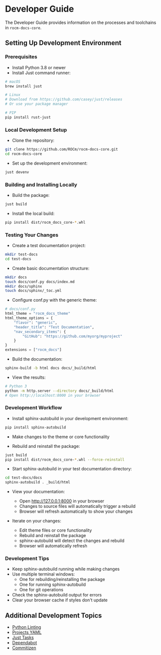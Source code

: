# Developer Guide

The Developer Guide provides information on the processes and toolchains in `rocm-docs-core`.

## Setting Up Development Environment

### Prerequisites

- Install Python 3.8 or newer
- Install Just command runner:

```bash
# macOS
brew install just

# Linux
# Download from https://github.com/casey/just/releases
# Or use your package manager

# PIP
pip install rust-just
```

### Local Development Setup

- Clone the repository:
   
```bash
git clone https://github.com/ROCm/rocm-docs-core.git
cd rocm-docs-core
```

- Set up the development environment:
  
 ```bash
just devenv
 ```

### Building and Installing Locally

-  Build the package:

```bash
just build
```

- Install the local build:

 ```bash
 pip install dist/rocm_docs_core-*.whl
 ```

### Testing Your Changes

- Create a test documentation project:

```bash
mkdir test-docs
cd test-docs
```

- Create basic documentation structure:

 ```bash
 mkdir docs
 touch docs/conf.py docs/index.md
 mkdir docs/sphinx
 touch docs/sphinx/_toc.yml
 ```

- Configure conf.py with the generic theme:

 ```python
 # docs/conf.py
 html_theme = "rocm_docs_theme"
 html_theme_options = {
     "flavor": "generic",
     "header_title": "Test Documentation",
     "nav_secondary_items": {
         "GitHub": "https://github.com/myorg/myproject"
     }
 }
 extensions = ["rocm_docs"]
 ```

- Build the documentation:
  
 ```bash
 sphinx-build -b html docs docs/_build/html
 ```

- View the results:

```bash
# Python 3
python -m http.server --directory docs/_build/html
# Open http://localhost:8000 in your browser
```

### Development Workflow

- Install sphinx-autobuild in your development environment:

```bash
pip install sphinx-autobuild
```

- Make changes to the theme or core functionality

- Rebuild and reinstall the package:

```bash
just build
pip install dist/rocm_docs_core-*.whl --force-reinstall
```

- Start sphinx-autobuild in your test documentation directory:

```bash
cd test-docs/docs
sphinx-autobuild . _build/html
```

- View your documentation:
   - Open http://127.0.0.1:8000 in your browser
   - Changes to source files will automatically trigger a rebuild
   - Browser will refresh automatically to show your changes

- Iterate on your changes:
   - Edit theme files or core functionality
   - Rebuild and reinstall the package
   - sphinx-autobuild will detect the changes and rebuild
   - Browser will automatically refresh

### Development Tips

- Keep sphinx-autobuild running while making changes
- Use multiple terminal windows:
  - One for rebuilding/reinstalling the package
  - One for running sphinx-autobuild
  - One for git operations
- Check the sphinx-autobuild output for errors
- Clear your browser cache if styles don't update

## Additional Development Topics

- [Python Linting](python_linting.md)
- [Projects YAML](projects_yaml.md)
- [Just Tasks](just.md)
- [Dependabot](dependabot.md)
- [Commitizen](commitizen.md)

